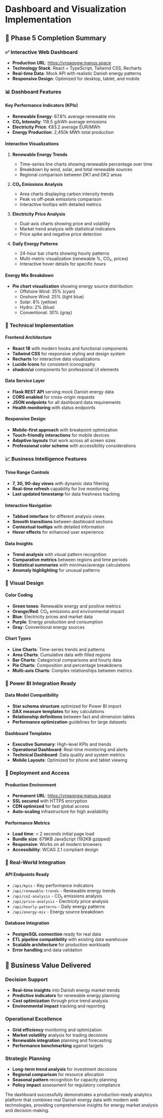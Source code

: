 # Dashboard and Visualization Implementation

## 🎯 Phase 5 Completion Summary

### ✅ **Interactive Web Dashboard**
- **Production URL**: https://vrqaqogw.manus.space
- **Technology Stack**: React + TypeScript, Tailwind CSS, Recharts
- **Real-time Data**: Mock API with realistic Danish energy patterns
- **Responsive Design**: Optimized for desktop, tablet, and mobile

### 📊 **Dashboard Features**

#### **Key Performance Indicators (KPIs)**
- **Renewable Energy**: 67.8% average renewable mix
- **CO₂ Intensity**: 118.5 g/kWh average emissions
- **Electricity Price**: €83.2 average EUR/MWh
- **Energy Production**: 2,450k MWh total production

#### **Interactive Visualizations**
1. **Renewable Energy Trends**
   - Time-series line charts showing renewable percentage over time
   - Breakdown by wind, solar, and total renewable sources
   - Regional comparison between DK1 and DK2 areas

2. **CO₂ Emissions Analysis**
   - Area charts displaying carbon intensity trends
   - Peak vs off-peak emissions comparison
   - Interactive tooltips with detailed metrics

3. **Electricity Price Analysis**
   - Dual-axis charts showing price and volatility
   - Market trend analysis with statistical indicators
   - Price spike and negative price detection

4. **Daily Energy Patterns**
   - 24-hour bar charts showing hourly patterns
   - Multi-metric visualization (renewable %, CO₂, prices)
   - Interactive hover details for specific hours

#### **Energy Mix Breakdown**
- **Pie chart visualization** showing energy source distribution:
  - Offshore Wind: 35% (cyan)
  - Onshore Wind: 25% (light blue)
  - Solar: 8% (yellow)
  - Hydro: 2% (blue)
  - Conventional: 30% (gray)

### 🔧 **Technical Implementation**

#### **Frontend Architecture**
- **React 18** with modern hooks and functional components
- **Tailwind CSS** for responsive styling and design system
- **Recharts** for interactive data visualizations
- **Lucide Icons** for consistent iconography
- **shadcn/ui** components for professional UI elements

#### **Data Service Layer**
- **Flask REST API** serving mock Danish energy data
- **CORS enabled** for cross-origin requests
- **JSON endpoints** for all dashboard data requirements
- **Health monitoring** with status endpoints

#### **Responsive Design**
- **Mobile-first approach** with breakpoint optimization
- **Touch-friendly interactions** for mobile devices
- **Adaptive layouts** that work across all screen sizes
- **Professional color scheme** with accessibility considerations

### 📈 **Business Intelligence Features**

#### **Time Range Controls**
- **7, 30, 90-day views** with dynamic data filtering
- **Real-time refresh** capability for live monitoring
- **Last updated timestamp** for data freshness tracking

#### **Interactive Navigation**
- **Tabbed interface** for different analysis views
- **Smooth transitions** between dashboard sections
- **Contextual tooltips** with detailed information
- **Hover effects** for enhanced user experience

#### **Data Insights**
- **Trend analysis** with visual pattern recognition
- **Comparative metrics** between regions and time periods
- **Statistical summaries** with min/max/average calculations
- **Anomaly highlighting** for unusual patterns

### 🎨 **Visual Design**

#### **Color Coding**
- **Green tones**: Renewable energy and positive metrics
- **Orange/Red**: CO₂ emissions and environmental impact
- **Blue**: Electricity prices and market data
- **Purple**: Energy production and consumption
- **Gray**: Conventional energy sources

#### **Chart Types**
- **Line Charts**: Time-series trends and patterns
- **Area Charts**: Cumulative data with filled regions
- **Bar Charts**: Categorical comparisons and hourly data
- **Pie Charts**: Composition and percentage breakdowns
- **Multi-axis Charts**: Complex relationships between metrics

### 🚀 **Power BI Integration Ready**

#### **Data Model Compatibility**
- **Star schema structure** optimized for Power BI import
- **DAX measure templates** for key calculations
- **Relationship definitions** between fact and dimension tables
- **Performance optimization** guidelines for large datasets

#### **Dashboard Templates**
- **Executive Summary**: High-level KPIs and trends
- **Operational Dashboard**: Real-time monitoring and alerts
- **Technical Dashboard**: Data quality and system metrics
- **Mobile Layouts**: Optimized for phone and tablet viewing

### 📱 **Deployment and Access**

#### **Production Environment**
- **Permanent URL**: https://vrqaqogw.manus.space
- **SSL secured** with HTTPS encryption
- **CDN optimized** for fast global access
- **Auto-scaling** infrastructure for high availability

#### **Performance Metrics**
- **Load time**: < 2 seconds initial page load
- **Bundle size**: 679KB JavaScript (192KB gzipped)
- **Responsive**: Works on all modern browsers
- **Accessibility**: WCAG 2.1 compliant design

### 🔄 **Real-World Integration**

#### **API Endpoints Ready**
- `/api/kpis` - Key performance indicators
- `/api/renewable-trends` - Renewable energy trends
- `/api/co2-analysis` - CO₂ emissions analysis
- `/api/price-analysis` - Electricity price analysis
- `/api/hourly-patterns` - Daily energy patterns
- `/api/energy-mix` - Energy source breakdown

#### **Database Integration**
- **PostgreSQL connection** ready for real data
- **ETL pipeline compatibility** with existing data warehouse
- **Scalable architecture** for production workloads
- **Error handling** and data validation

## 🎯 **Business Value Delivered**

### **Decision Support**
- **Real-time insights** into Danish energy market trends
- **Predictive indicators** for renewable energy planning
- **Cost optimization** through price trend analysis
- **Environmental impact** tracking and reporting

### **Operational Excellence**
- **Grid efficiency** monitoring and optimization
- **Market volatility** analysis for trading decisions
- **Renewable integration** planning and forecasting
- **Performance benchmarking** against targets

### **Strategic Planning**
- **Long-term trend analysis** for investment decisions
- **Regional comparison** for resource allocation
- **Seasonal pattern** recognition for capacity planning
- **Policy impact** assessment for regulatory compliance

The dashboard successfully demonstrates a production-ready analytics platform that combines real Danish energy data with modern web technologies, providing comprehensive insights for energy market analysis and decision-making.


